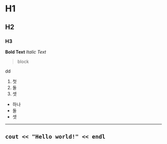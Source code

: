 # H1
## H2
### H3
**Bold Text**
*Italic Text*

> block

dd

1. 첫
2. 둘
3. 셋

- 하나
- 둘
- 셋
---
`cout << "Hello world!" << endl`
---


